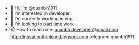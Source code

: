 - 👋 Hi, I’m @quanbh1911
- 👀 I’m interested in developer
- 🌱 I’m currently working in vnpt 
- 💞️ I’m looking to part time work
- 📫 How to reach me: 
    quanbh.developer@gmail.com
    http://inovationthinking.blogspot.com
    telegram: quanbh1911
<!---
quanbh1911/quanbh1911 is a ✨ special ✨ repository because its `README.md` (this file) appears on your GitHub profile.
You can click the Preview link to take a look at your changes.
--->

